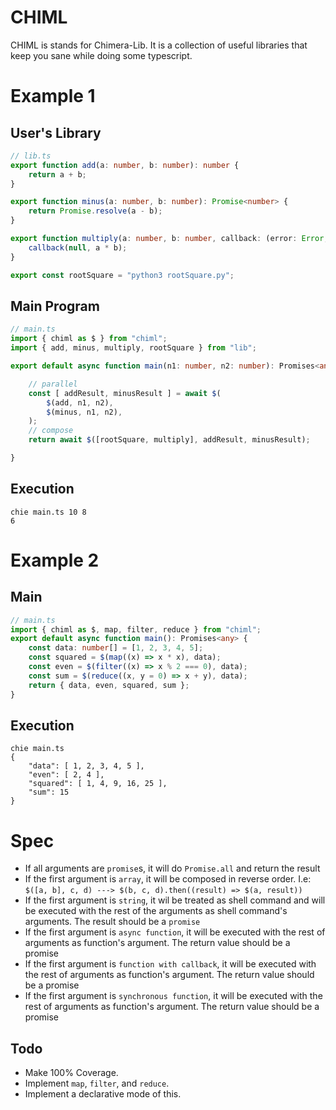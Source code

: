 # CHIML

CHIML is stands for Chimera-Lib. It is a collection of useful libraries that keep you sane while doing some typescript.

# Example 1

## User's Library

```typescript
// lib.ts
export function add(a: number, b: number): number {
    return a + b;
}

export function minus(a: number, b: number): Promise<number> {
    return Promise.resolve(a - b);
}

export function multiply(a: number, b: number, callback: (error: Error, result: number) => void) {
    callback(null, a * b);
}

export const rootSquare = "python3 rootSquare.py";
```

## Main Program

```typescript
// main.ts
import { chiml as $ } from "chiml";
import { add, minus, multiply, rootSquare } from "lib";

export default async function main(n1: number, n2: number): Promises<any> {

    // parallel
    const [ addResult, minusResult ] = await $(
        $(add, n1, n2),
        $(minus, n1, n2),
    );
    // compose
    return await $([rootSquare, multiply], addResult, minusResult);

}
```

## Execution

```
chie main.ts 10 8
6
```

# Example 2

## Main

```typescript
// main.ts
import { chiml as $, map, filter, reduce } from "chiml";
export default async function main(): Promises<any> {
    const data: number[] = [1, 2, 3, 4, 5];
    const squared = $(map((x) => x * x), data);
    const even = $(filter((x) => x % 2 === 0), data);
    const sum = $(reduce((x, y = 0) => x + y), data);
    return { data, even, squared, sum };
}
```

## Execution

```
chie main.ts
{
    "data": [ 1, 2, 3, 4, 5 ],
    "even": [ 2, 4 ],
    "squared": [ 1, 4, 9, 16, 25 ],
    "sum": 15 
}
```

# Spec

* If all arguments are `promise`s, it will do `Promise.all` and return the result
* If the first argument is `array`, it will be composed in reverse order. I.e: `$([a, b], c, d) ---> $(b, c, d).then((result) => $(a, result))`
* If the first argument is `string`, it wil be treated as shell command and will be executed with the rest of the arguments as shell command's arguments. The result should be a `promise`
* If the first argument is `async function`, it will be executed with the rest of arguments as function's argument. The return value should be a promise
* If the first argument is `function with callback`, it will be executed with the rest of arguments as function's argument. The return value should be a promise
* If the first argument is `synchronous function`, it will be executed with the rest of arguments as function's argument. The return value should be a promise

## Todo

* Make 100% Coverage.
* Implement `map`, `filter`, and `reduce`.
* Implement a declarative mode of this.